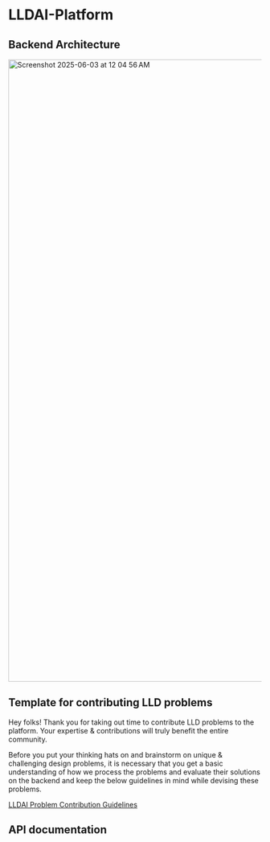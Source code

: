 # LLDAI-Platform

## Backend Architecture

<img width="1238" alt="Screenshot 2025-06-03 at 12 04 56 AM" src="https://github.com/user-attachments/assets/6fa1dcd2-6688-48a0-b448-1ec30009a1b5" />



## Template for contributing LLD problems
Hey folks! Thank you for taking out time to contribute LLD problems to the platform. Your expertise & contributions will truly benefit the entire community.

Before you put your thinking hats on and brainstorm on unique & challenging design problems, it is necessary that you get a basic understanding of how we process the problems and evaluate their solutions on the backend and keep the below guidelines in mind while devising these problems.

[LLDAI Problem Contribution Guidelines](https://docs.google.com/document/d/1uu-PMTrACwl0NfW_JKx-h1pdRL_p0gP5dkUHymsdKX0/edit?tab=t.0) 

## API documentation
